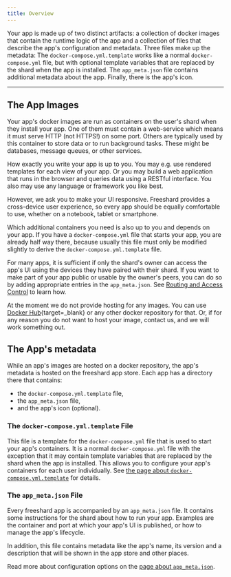 ```yaml
---
title: Overview
---
```


Your app is made up of two distinct artifacts: a collection of docker images that contain the runtime logic of the app
and a collection of files that describe the app's configuration and metadata.
Three files make up the metadata: The `docker-compose.yml.template` works like a normal `docker-compose.yml` file,
but with optional template variables that are replaced by the shard when the app is installed.
The `app_meta.json` file contains additional metadata about the app.
Finally, there is the app's icon.

---

## The App Images

Your app's docker images are run as containers on the user's shard when they install your app.
One of them must contain a web-service which means it must serve HTTP (not HTTPS!) on some port.
Others are typically used by this container to store data or to run background tasks.
These might be databases, message queues, or other services.

How exactly you write your app is up to you.
You may e.g. use rendered templates for each view of your app.
Or you may build a web application that runs in the browser and queries data using a RESTful interface.
You also may use any language or framework you like best.

However, we ask you to make your UI responsive.
Freeshard provides a cross-device user experience, so every app should be equally comfortable to use,
whether on a notebook, tablet or smartphone.

Which additional containers you need is also up to you and depends on your app.
If you have a `docker-compose.yml` file that starts your app, you are already half way there,
because usually this file must only be modified slightly to derive the `docker-compose.yml.template` file.

For many apps, it is sufficient if only the shard's owner can access the app's UI
using the devices they have paired with their shard.
If you want to make part of your app public or usable by the owner's peers,
you can do so by adding appropriate entries in the `app_meta.json`.
See [Routing and Access Control](routing_and_ac.md) to learn how.

At the moment we do not provide hosting for any images.
You can use [Docker Hub](https://hub.docker.com/){target=_blank} or any other docker repository for that.
Or, if for any reason you do not want to host your image, contact us, and we will work something out.

## The App's metadata

While an app's images are hosted on a docker repository, the app's metadata is hosted on the freeshard app store.
Each app has a directory there that contains:

* the `docker-compose.yml.template` file,
* the `app_meta.json` file,
* and the app's icon (optional).

### The `docker-compose.yml.template` File

This file is a template for the `docker-compose.yml` file that is used to start your app's containers.
It is a normal `docker-compose.yml` file with the exception that it may contain template variables
that are replaced by the shard when the app is installed.
This allows you to configure your app's containers for each user individually.
See [the page about `docker-compose.yml.template`](docker_compose_template.md) for details.

### The `app_meta.json` File

Every freeshard app is accompanied by an `app_meta.json` file.
It contains some instructions for the shard about how to run your app.
Examples are the container and port at which your app's UI is published,
or how to manage the app's lifecycle.

In addition, this file contains metadata like the app's name, its version and a description
that will be shown in the app store and other places.

Read more about configuration options on the [page about `app_meta.json`](app_meta_json.md).
